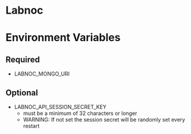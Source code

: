 # Labnoc

# Environment Variables
## Required

- LABNOC_MONGO_URI

## Optional

- LABNOC_API_SESSION_SECRET_KEY 
  - must be a minimum of 32 characters or longer
  - WARNING: If not set the session secret will be randomly set every restart
